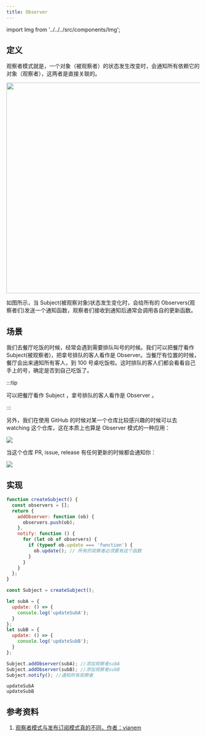 ```yaml
---
title: Observer
---
```


import Img from '../../../src/components/Img';

## 定义

观察者模式就是，一个对象（被观察者）的状态发生改变时，会通知所有依赖它的对象（观察者），这两者是直接关联的。

<Img width="550" align="center" src='https://cosmos-x.oss-cn-hangzhou.aliyuncs.com/E1B8592B.png'/>

如图所示，当 Subject(被观察对象)状态发生变化时，会给所有的 Observers(观察者们)发送一个通知函数，观察者们接收到通知后通常会调用各自的更新函数。

## 场景

我们去餐厅吃饭的时候，经常会遇到需要排队叫号的时候。我们可以把餐厅看作 Subject(被观察者)，把拿号排队的客人看作是 Observer。当餐厅有位置的时候，餐厅会出来通知所有客人，到 100 号桌吃饭啦。这时排队的客人们都会看看自己手上的号，确定是否到自己吃饭了。

:::tip

可以把餐厅看作 Subject ，拿号排队的客人看作是 Observer 。

:::

另外，我们在使用 GitHub 的时候对某一个仓库比较感兴趣的时候可以去 watching 这个仓库，这在本质上也算是 Observer 模式的一种应用：

<img src='https://cosmos-x.oss-cn-hangzhou.aliyuncs.com/QVp3B5.png'/>

当这个仓库 PR, issue, release 有任何更新的时候都会通知你：

<img src='https://cosmos-x.oss-cn-hangzhou.aliyuncs.com/SThNzL.png'/>

## 实现

```js
function createSubject() {
  const observers = [];
  return {
    addObserver: function (ob) {
      observers.push(ob);
    },
    notify: function () {
      for (let ob of observers) {
        if (typeof ob.update === 'function') {
          ob.update(); // 所有的观察者必须要有这个函数
        }
      }
    }
  };
}
```

```js
const Subject = createSubject();

let subA = {
  update: () => {
    console.log('updateSubA');
  }
};
let subB = {
  update: () => {
    console.log('updateSubB');
  }
};

Subject.addObserver(subA); //添加观察者subA
Subject.addObserver(subB); //添加观察者subB
Subject.notify(); //通知所有观察者
```

```text
updateSubA
updateSubB
```

## 参考资料

1. [观察者模式与发布订阅模式真的不同，作者：vianem](https://juejin.im/post/5cd81a20e51d453b4558d858)
